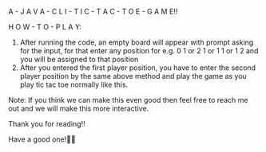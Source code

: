 A - J A V A - C L I - T I C - T A C - T O E - G A M E!! 

H O W - T O - P L A Y:

1) After running the code, an empty board will appear with prompt asking for the input, for that enter any position for e.g. 0 1 or 2 1 or 1 1 or 1 2 and you will be assigned to that position
2) After you entered the first player position, you have to enter the second player position by the same above method and play the game as you play tic tac toe normally like this.

Note: If you think we can make this even good then feel free to reach me out and we will make this more interactive.

Thank you for reading!!

Have a good one!🎉🙌
 
